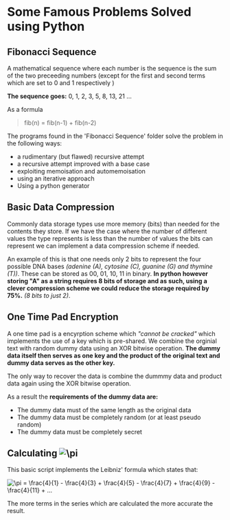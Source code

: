 # Some Famous Problems Solved using Python

## Fibonacci Sequence
A mathematical sequence where each number is the sequence is the sum of the two preceeding numbers (except for the first and second terms which are set to 0 and 1 respectively )

**The sequence goes:** 0, 1, 2, 3, 5, 8, 13, 21 ... 

As a formula
> fib(n) = fib(n-1) + fib(n-2)

The programs found in the 'Fibonacci Sequence' folder solve the problem in the following ways:

- a rudimentary (but flawed) recursive attempt
- a recursive attempt improved with a base case
- exploiting memoisation and automemoisation
- using an iterative approach
- Using a python generator 



## Basic Data Compression
Commonly data storage types use more memory (bits) than needed for the contents they store. If we have the case where the number of different values the type represents is less than the number of values the bits can represent we can implement a data compression scheme if needed.

An example of this is that one needs only 2 bits to represent the four possible DNA bases _(adenine (A), cytosine (C), guanine (G) and thymine (T))_. These can be stored as 00, 01, 10, 11 in binary. 
**In python however storing "A" as a string requires 8 bits of storage and as such, using a clever compression scheme we could reduce the storage required by 75%.** _(8 bits to just 2)_.


## One Time Pad Encryption
A one time pad is a encyrption scheme which _"cannot be cracked"_ which implements the use of a key which is pre-shared. We combine the orginial text with random dummy data using an XOR bitwise operation. **The dummy data itself then serves as one key and the product of the original text and dummy data serves as the other key.**

The only way to recover the data is combine the dummmy data and product data again using the XOR bitwise operation.

As a result the **requirements of the dummy data are:**
- The dummy data must of the same length as the original data
- The dummy data must be completely random (or at least pseudo random)
- The dummy data must be completely secret


## Calculating <img src="https://latex.codecogs.com/svg.image?\pi&space;" title="\pi " />
This basic script implements the Leibniz' formula which states that:

<img src="https://latex.codecogs.com/svg.image?\pi&space;=&space;\frac{4}{1}&space;-&space;\frac{4}{3}&space;&plus;&space;\frac{4}{5}&space;-&space;\frac{4}{7}&space;&plus;&space;\frac{4}{9}&space;-&space;\frac{4}{11}&space;&plus;&space;..." title="\pi = \frac{4}{1} - \frac{4}{3} + \frac{4}{5} - \frac{4}{7} + \frac{4}{9} - \frac{4}{11} + ..." />

The more terms in the series which are calculated the more accurate the result.

